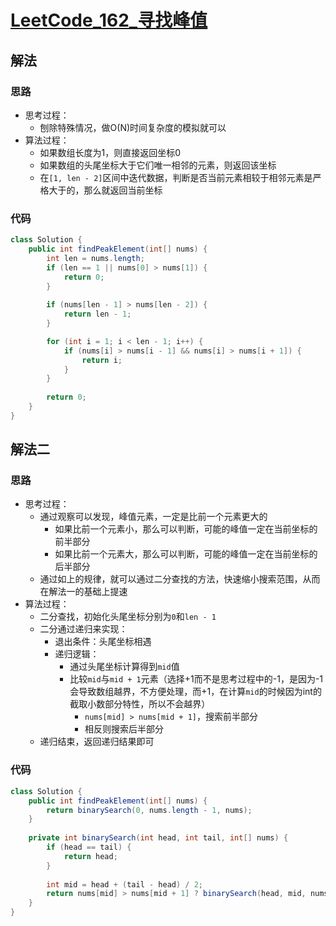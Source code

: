 # [LeetCode_162_寻找峰值](https://leetcode.cn/problems/find-peak-element)
## 解法
### 思路
- 思考过程：
  - 刨除特殊情况，做O(N)时间复杂度的模拟就可以
- 算法过程：
  - 如果数组长度为1，则直接返回坐标0
  - 如果数组的头尾坐标大于它们唯一相邻的元素，则返回该坐标
  - 在`[1, len - 2]`区间中迭代数据，判断是否当前元素相较于相邻元素是严格大于的，那么就返回当前坐标
### 代码
```java
class Solution {
    public int findPeakElement(int[] nums) {
        int len = nums.length;
        if (len == 1 || nums[0] > nums[1]) {
            return 0;
        }
        
        if (nums[len - 1] > nums[len - 2]) {
            return len - 1;
        }

        for (int i = 1; i < len - 1; i++) {
            if (nums[i] > nums[i - 1] && nums[i] > nums[i + 1]) {
                return i;
            }
        }
        
        return 0;
    }
}
```
## 解法二
### 思路
- 思考过程：
  - 通过观察可以发现，峰值元素，一定是比前一个元素更大的
    - 如果比前一个元素小，那么可以判断，可能的峰值一定在当前坐标的前半部分
    - 如果比前一个元素大，那么可以判断，可能的峰值一定在当前坐标的后半部分
  - 通过如上的规律，就可以通过二分查找的方法，快速缩小搜索范围，从而在解法一的基础上提速
- 算法过程：
  - 二分查找，初始化头尾坐标分别为`0`和`len - 1`
  - 二分通过递归来实现：
    - 退出条件：头尾坐标相遇
    - 递归逻辑：
      - 通过头尾坐标计算得到`mid`值
      - 比较`mid`与`mid + 1`元素（选择+1而不是思考过程中的-1，是因为-1会导致数组越界，不方便处理，而+1，在计算`mid`的时候因为int的截取小数部分特性，所以不会越界）
        - `nums[mid] > nums[mid + 1]`，搜索前半部分
        - 相反则搜索后半部分
  - 递归结束，返回递归结果即可
### 代码
```java
class Solution {
    public int findPeakElement(int[] nums) {
        return binarySearch(0, nums.length - 1, nums);
    }
    
    private int binarySearch(int head, int tail, int[] nums) {
        if (head == tail) {
            return head;
        }
        
        int mid = head + (tail - head) / 2;
        return nums[mid] > nums[mid + 1] ? binarySearch(head, mid, nums) : binarySearch(mid + 1, tail, nums);
    }
}
```